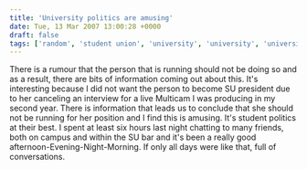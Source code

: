 ```yaml
---
title: 'University politics are amusing'
date: Tue, 13 Mar 2007 13:00:28 +0000
draft: false
tags: ['random', 'student union', 'university', 'university', 'university politics']
---
```


There is a rumour that the person that is running should not be doing so and as a result, there are bits of information coming out about this. It's interesting because I did not want the person to become SU president due to her canceling an interview for a live Multicam I was producing in my second year. There is information that leads us to conclude that she should not be running for her position and I find this is amusing. It's student politics at their best. I spent at least six hours last night chatting to many friends, both on campus and within the SU bar and it's been a really good afternoon-Evening-Night-Morning. If only all days were like that, full of conversations.